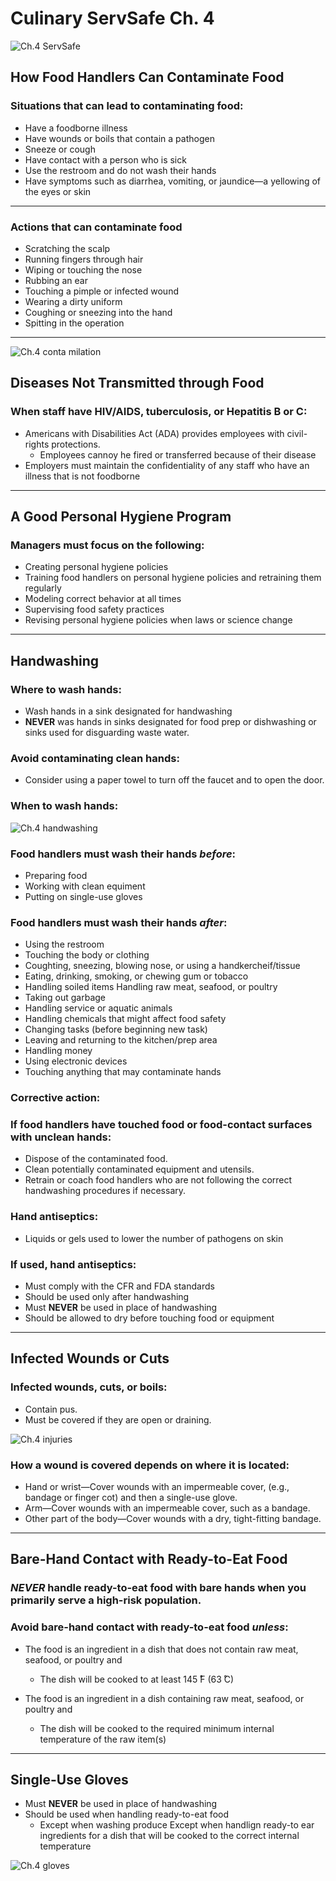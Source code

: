 # Culinary ServSafe Ch. 4

![Ch.4 ServSafe](Images/servsafe.png )

## How Food Handlers Can Contaminate Food
### Situations that can lead to contaminating food:
- Have a foodborne illness
- Have wounds or boils that contain a pathogen
- Sneeze or cough
- Have contact with a person who is sick
- Use the restroom and do not wash their hands
- Have symptoms such as diarrhea, vomiting, or
jaundice—a yellowing of the eyes or skin
---
### Actions that can contaminate food
- Scratching the scalp
- Running fingers through hair
- Wiping or touching the nose
- Rubbing an ear
- Touching a pimple or infected wound
- Wearing a dirty uniform
- Coughing or sneezing into the hand
- Spitting in the operation
---
![Ch.4 conta milation](Images/contamination.png )
## Diseases Not Transmitted through Food
### When staff have HIV/AIDS, tuberculosis, or Hepatitis B or C:
- Americans with Disabilities Act (ADA) provides employees with civil-rights protections.
  - Employees cannoy he fired or transferred because of their disease
- Employers must maintain the confidentiality of any staff who have an illness that is not foodborne
---
## A Good Personal Hygiene Program
### Managers must focus on the following:
- Creating personal hygiene policies
- Training food handlers on personal hygiene policies and retraining them regularly
- Modeling correct behavior at all times
- Supervising food safety practices
- Revising personal hygiene policies when laws or science change
---
## Handwashing
### Where to wash hands:
- Wash hands in a sink designated for handwashing
- **NEVER** was hands in sinks designated for food prep or dishwashing or sinks used for disguarding waste water.
### Avoid contaminating clean hands:
- Consider using a paper towel to turn off the faucet and to open the door.
### When to wash hands:
![Ch.4 handwashing](Images/handwashing.png )
### Food handlers must wash their hands *before*:
- Preparing food
- Working with clean equiment
- Putting on single-use gloves
### Food handlers must wash their hands *after*:
- Using the restroom
- Touching the body or clothing
- Coughting, sneezing, blowing nose, or using a handkercheif/tissue
- Eating, drinking, smoking, or chewing gum or tobacco
- Handling soiled items
Handling raw meat, seafood, or poultry
- Taking out garbage
- Handling service or aquatic animals
- Handling chemicals that might affect food
safety
- Changing tasks (before beginning new task)
- Leaving and returning to the kitchen/prep area
- Handling money
- Using electronic devices
- Touching anything that may contaminate hands
### Corrective action:
### If food handlers have touched food or food-contact surfaces with unclean hands:
- Dispose of the contaminated food.
- Clean potentially contaminated equipment and utensils.
- Retrain or coach food handlers who are not following the correct handwashing procedures if necessary.
### Hand antiseptics:
- Liquids or gels used to lower the number
of pathogens on skin
### If used, hand antiseptics:
- Must comply with the CFR and
FDA standards
- Should be used only after handwashing
- Must **NEVER** be used in place of handwashing
- Should be allowed to dry before touching food or equipment
---
## Infected Wounds or Cuts
### Infected wounds, cuts, or boils:
- Contain pus.
- Must be covered if they are open or draining.

![Ch.4 injuries](Images/injury.png )
### How a wound is covered depends on where it is located:
- Hand or wrist—Cover wounds with an impermeable cover, (e.g., bandage or finger cot) and then a single-use glove.
- Arm—Cover wounds with an impermeable cover, such as a bandage.
- Other part of the body—Cover wounds with a dry, tight-fitting bandage.
---
## Bare-Hand Contact with Ready-to-Eat Food
### *NEVER* handle ready-to-eat food with bare hands when you primarily serve a high-risk population.
### Avoid bare-hand contact with ready-to-eat food *unless*:
- The food is an ingredient in a dish that does not contain raw meat, seafood, or poultry and
  - The dish will be cooked to at least 145 ̊F (63 ̊C)

- The food is an ingredient in a dish containing raw meat, seafood, or poultry and
  - The dish will be cooked to the required minimum internal temperature of the raw item(s)
---
## Single-Use Gloves
- Must **NEVER** be used in place of handwashing
- Should be used when handling ready-to-eat food
  - Except when washing produce
  Except when handlign ready-to ear ingredients for a dish that will be cooked to the correct internal temperature

![Ch.4 gloves](Images/gloves.png )